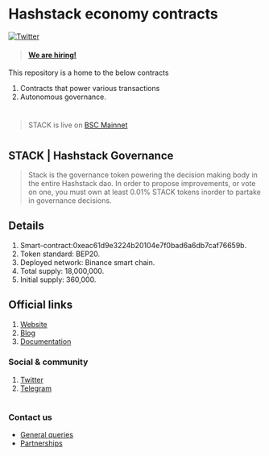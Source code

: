 
# Hashstack economy contracts
[![Twitter](https://img.shields.io/twitter/url/https/twitter.com/hashstack.svg?style=social&label=Follow%20%40hashstack)](https://twitter.com/hashstackfi)

> #### [We are hiring!](docs.hashstack.finance/careers)

This repository is a home to the below contracts

1. Contracts that power various transactions
2. Autonomous governance.


#
> STACK is live on [BSC Mainnet](https://bscscan.com/token/0xeac61d9e3224b20104e7f0bad6a6db7caf76659b)
#
## STACK | Hashstack Governance

> Stack is the governance token powering the decision making body in the entire Hashstack dao. In order to propose improvements, or vote on one, you must own at least 0.01% STACK tokens inorder to partake in governance decisions.


## Details
1. Smart-contract:0xeac61d9e3224b20104e7f0bad6a6db7caf76659b.
2. Token standard: BEP20.
3. Deployed network: Binance smart chain.
4. Total supply: 18,000,000.
5. Initial supply: 360,000.


## Official links
1. [Website](hashstack.finance)
2. [Blog](hashstack.medium.com)
3. [Documentation](docs.hashstack.finance)


### Social & community
1. [Twitter](twitter.com/hashstackfi)
2. [Telegram](t.me/Hashstackfi)

#

### Contact us
* [General queries](hello@hashstack.finance) 
* [Partnerships](Yui@hashstack.finance)
